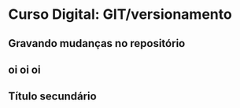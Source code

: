 # Curso Digital: GIT/versionamento
## Gravando mudanças no repositório
## oi oi oi


## Título secundário 